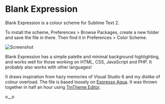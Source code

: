 Blank Expression
================

Blank Expression is a colour scheme for Sublime Text 2.

To install the scheme, Preferences > Browse Packages, create a new folder and save the file in there. Then find it in Preferences > Color Scheme.

![Screenshot](http://pidg.github.io/demo4.png)

Blank Expression has a simple palette and minimal background highlighting, and works well for those working on HTML, CSS, JavaScript and PHP. It probably also works with other languages!

It draws inspiration from hazy memories of Visual Studio 6 and my dislike of colour overload. The file is based loosely on [Espresso Aqua](https://github.com/cafarm/aqua-theme). It was thrown together in half an hour using [TmTheme Editor](http://tmtheme-editor.herokuapp.com/).


o__o
